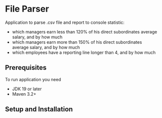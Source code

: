 # File Parser

Application to parse .csv file and report to console statistic:
- which managers earn less than 120% of his direct subordinates average salary, and by how much
- which managers earn more than 150% of his direct subordinates average salary, and by how much
- which employees have a reporting line longer than 4, and by how much


## Prerequisites

To run application you need

* JDK 19 or later
* Maven 3.2+

## Setup and Installation